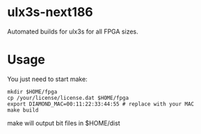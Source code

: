 # ulx3s-next186

Automated builds for ulx3s for all FPGA sizes.

# Usage

You just need to start make:

```
mkdir $HOME/fpga
cp /your/license/license.dat $HOME/fpga
export DIAMOND_MAC=00:11:22:33:44:55 # replace with your MAC
make build
```
make will output bit files in $HOME/dist

